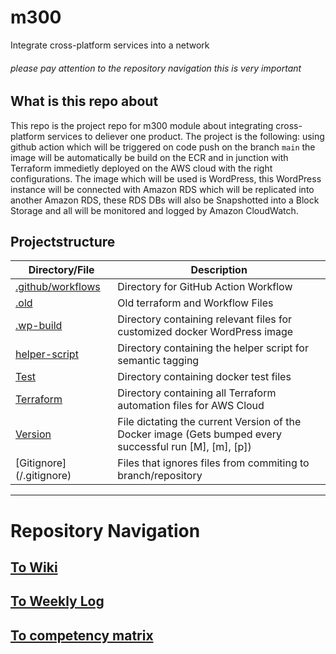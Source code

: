 # m300
Integrate cross-platform services into a network

<h6>please pay attention to the repository navigation this is very important</h6>

## What is this repo about
This repo is the project repo for m300 module about integrating cross-platform services to deliever one product.
The project is the following: using github action which will be triggered on code push on the branch `main` the image will be automatically be build on the ECR and in junction with Terraform immedietly deployed on the AWS cloud with the right configurations. The image which will be used is WordPress, this WordPress instance will be connected with Amazon RDS which will be replicated into another Amazon RDS, these RDS DBs will also be Snapshotted into a Block Storage and all will be monitored and logged by Amazon CloudWatch.

## Projectstructure
|Directory/File                          | Description                                                                      |
|-----------------------------------------------|---------------------------------------------------------------------------|
| [.github/workflows](.github/workflows)        | Directory for GitHub Action Workflow                                      |
| [.old](.old/)                                 | Old terraform and Workflow Files                                          |
| [.wp-build](.wp-build/)                       | Directory containing relevant files for customized docker WordPress image |
| [helper-script](/helper_script/git_update.sh) | Directory containing the helper script for semantic tagging               |
| [Test](/Test/)                                | Directory containing docker test files                                    |
| [Terraform](/Terraform)                       | Directory containing all Terraform automation files for AWS Cloud         |
| [Version](/VERSION)                           | File dictating the current Version of the Docker image (Gets bumped every successful run [M], [m], [p]) |
| [Gitignore] (/.gitignore)                      | Files that ignores files from commiting to branch/repository              |

---

# Repository Navigation

## [To Wiki](https://github.com/Campus-Castolo/m300/wiki/Home)

## [To Weekly Log](https://github.com/Campus-Castolo/m300/wiki/weekly-logs)

## [To competency matrix](https://gitlab.com/ch-tbz-it/Stud/m300/m300-bivo2021/-/blob/main/Kompetenzmatrix.md)
